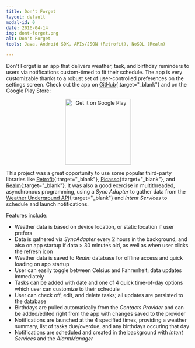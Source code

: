 ```yaml
---
title: Don't Forget
layout: default
modal-id: 0
date: 2016-04-14
img: dont-forget.png
alt: Don't Forget
tools: Java, Android SDK, APIs/JSON (Retrofit), NoSQL (Realm)

---
```


Don't Forget is an app that delivers weather, task, and birthday reminders
to users via notifications custom-timed to fit their schedule.
The app is very customizable thanks to a robust set of user-controlled
preferences on the settings screen. Check out the app on
[GitHub](https://github.com/charlesdrews/Dont-Forget){:target="_blank"}
and on the Google Play Store:
<div style="text-align:center">
    <a href='https://play.google.com/store/apps/details?id=com.charlesdrews.dontforget&utm_source=global_co&utm_medium=prtnr&utm_content=Mar2515&utm_campaign=PartBadge&pcampaignid=MKT-Other-global-all-co-prtnr-ap-PartBadge-Mar2515-1' target="_blank">
        <img alt='Get it on Google Play' src='https://play.google.com/intl/en_us/badges/images/apps/en-play-badge.png' width="180"/>
    </a>
</div>

This project was a great opportunity to use some popular third-party
libraries like [Retrofit](http://square.github.io/retrofit/){:target="_blank"},
[Picasso](http://square.github.io/picasso/){:target="_blank"}, and
[Realm](https://realm.io/){:target="_blank"}.
It was also a good exercise in multithreaded, asynchronous programming,
using a *Sync Adapter* to gather data from the
[Weather Underground API](http://www.wunderground.com/weather/api/){:target="_blank"}
and *Intent Services* to schedule and launch notifications.

Features include:

  * Weather data is based on device location, or static location if user prefers
  * Data is gathered via *SyncAdapter* every 2 hours in the background, and also on app startup if data > 30 minutes old, as well as when user clicks the refresh icon
  * Weather data is saved to *Realm* database for offline access and quick loading on app startup
  * User can easily toggle between Celsius and Fahrenheit; data updates immediately
  * Tasks can be added with date and one of 4 quick time-of-day options which user can customize to their schedule
  * User can check off, edit, and delete tasks; all updates are persisted to the database
  * Birthdays are pulled automatically from the *Contacts Provider* and can be added/edited right from the app with changes saved to the provider
  * Notifications are launched at the 4 specified times, providing a weather summary, list of tasks due/overdue, and any birthdays occuring that day
  * Notifications are scheduled and created in the background with *Intent Services* and the *AlarmManager*
  
